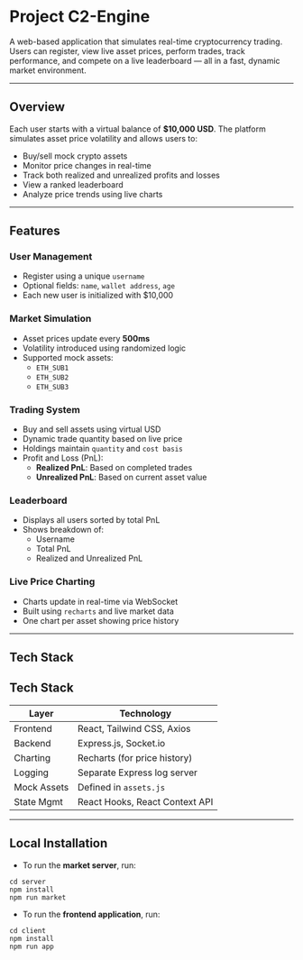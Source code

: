 # Project C2-Engine

A web-based application that simulates real-time cryptocurrency trading. Users can register, view live asset prices, perform trades, track performance, and compete on a live leaderboard — all in a fast, dynamic market environment.

---

## Overview

Each user starts with a virtual balance of **$10,000 USD**. The platform simulates asset price volatility and allows users to:

- Buy/sell mock crypto assets
- Monitor price changes in real-time
- Track both realized and unrealized profits and losses
- View a ranked leaderboard
- Analyze price trends using live charts

---

## Features

### User Management
- Register using a unique `username`
- Optional fields: `name`, `wallet address`, `age`
- Each new user is initialized with $10,000

### Market Simulation
- Asset prices update every **500ms**
- Volatility introduced using randomized logic
- Supported mock assets:
  - `ETH_SUB1`
  - `ETH_SUB2`
  - `ETH_SUB3`

### Trading System
- Buy and sell assets using virtual USD
- Dynamic trade quantity based on live price
- Holdings maintain `quantity` and `cost basis`
- Profit and Loss (PnL):
  - **Realized PnL**: Based on completed trades
  - **Unrealized PnL**: Based on current asset value

### Leaderboard
- Displays all users sorted by total PnL
- Shows breakdown of:
  - Username
  - Total PnL
  - Realized and Unrealized PnL

### Live Price Charting
- Charts update in real-time via WebSocket
- Built using `recharts` and live market data
- One chart per asset showing price history

---

## Tech Stack

## Tech Stack

| Layer        | Technology                          |
|--------------|--------------------------------------|
| Frontend     | React, Tailwind CSS, Axios           |
| Backend      | Express.js, Socket.io                |
| Charting     | Recharts (for price history)         |
| Logging      | Separate Express log server          |
| Mock Assets  | Defined in `assets.js`               |
| State Mgmt   | React Hooks, React Context API       |


---

## Local Installation

- To run the **market server**, run:
```
cd server
npm install
npm run market
```
- To run the **frontend application**, run:
```
cd client
npm install
npm run app
```